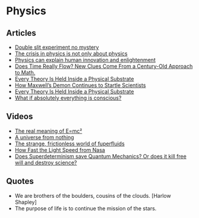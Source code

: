 # Physics

## Articles

- [Double slit experiment no mystery](https://billwadge.wordpress.com/2019/10/25/double-slit-experiment-no-mystery/)
- [The crisis in physics is not only about physics](http://backreaction.blogspot.com/2019/10/the-crisis-in-physics-is-not-only-about.html)
- [Physics can explain human innovation and enlightenment](https://qz.com/1316942/physics-can-explain-human-innovation-and-enlightenment/)
- [Does Time Really Flow? New Clues Come From a Century-Old Approach to Math.](https://www.quantamagazine.org/does-time-really-flow-new-clues-come-from-a-century-old-approach-to-math-20200407/)
- [Every Theory Is Held Inside a Physical Substrate](https://nav.al/substrate)
- [How Maxwell’s Demon Continues to Startle Scientists](https://www.quantamagazine.org/how-maxwells-demon-continues-to-startle-scientists-20210422/)
- [Every Theory Is Held Inside a Physical Substrate](https://nav.al/substrate)
- [What if absolutely everything is conscious?](https://www.vox.com/future-perfect/353430/what-if-absolutely-everything-is-conscious)

## Videos

- [The real meaning of E=mc²](https://www.youtube.com/watch?v=Xo232kyTsO0)
- [A universe from nothing](https://www.youtube.com/watch?v=EjaGktVQdNg)
- [The strange, frictionless world of fuperfluids](https://www.youtube.com/watch?v=zJblFBwqjPo)
- [How Fast the Light Speed from Nasa](https://www.youtube.com/watch?v=LvH2MVI8idw)
- [Does Superdeterminism save Quantum Mechanics? Or does it kill free will and destroy science?](https://www.youtube.com/watch?v=ytyjgIyegDI)

## Quotes

- We are brothers of the boulders, cousins of the clouds. [Harlow Shapley]
- The purpose of life is to continue the mission of the stars.
